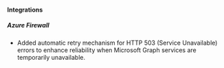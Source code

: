 
#### Integrations

##### Azure Firewall

- Added automatic retry mechanism for HTTP 503 (Service Unavailable) errors to enhance reliability when Microsoft Graph services are temporarily unavailable.
